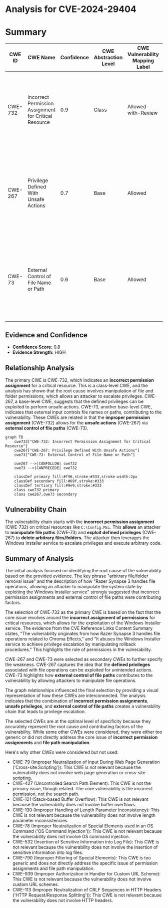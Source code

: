 # Analysis for CVE-2024-29404

# Summary
| CWE ID | CWE Name | Confidence | CWE Abstraction Level | CWE Vulnerability Mapping Label | CWE-Vulnerability Mapping Notes |
|---|---|---|---|---|---|
| CWE-732 | Incorrect Permission Assignment for Critical Resource | 0.9 | Class | Allowed-with-Review | Primary CWE. The vulnerability stems from the ability to manipulate permissions on critical resources, leading to privilege escalation.  |
| CWE-267 | Privilege Defined With Unsafe Actions | 0.7 | Base | Allowed | Secondary CWE. This highlights that the privileges associated with file operations can be exploited to perform actions not originally intended. |
| CWE-73 | External Control of File Name or Path | 0.6 | Base | Allowed | Secondary CWE. The vulnerability involves using external input to control file paths, which can be manipulated for malicious purposes. |

## Evidence and Confidence

*   **Confidence Score:** 0.8
*   **Evidence Strength:** HIGH

## Relationship Analysis
The primary CWE is CWE-732, which indicates an **incorrect permission assignment** for a critical resource. This is a class-level CWE, and the analysis has shown that the root cause involves manipulation of file and folder permissions, which allows an attacker to escalate privileges. CWE-267, a base-level CWE, suggests that the defined privileges can be exploited to perform unsafe actions. CWE-73, another base-level CWE, indicates that external input controls file names or paths, contributing to the vulnerability. These CWEs are related in that the **improper permission assignment** (CWE-732) allows for the **unsafe actions** (CWE-267) via **external control of file paths** (CWE-73).

```mermaid
graph TD
    cwe732["CWE-732: Incorrect Permission Assignment for Critical Resource"]
    cwe267["CWE-267: Privilege Defined With Unsafe Actions"]
    cwe73["CWE-73: External Control of File Name or Path"]
    
    cwe267 -->|CANFOLLOW| cwe732
    cwe73 -->|CANPRECEDE| cwe732
    
    classDef primary fill:#f96,stroke:#333,stroke-width:2px
    classDef secondary fill:#69f,stroke:#333
    classDef tertiary fill:#9e9,stroke:#333
    class cwe732 primary
    class cwe267,cwe73 secondary
```

## Vulnerability Chain
The vulnerability chain starts with the **incorrect permission assignment** (CWE-732) on critical resources like `C:\Config.Msi`. This **allows** an attacker to **manipulate file paths** (CWE-73) and **exploit defined privileges** (CWE-267) to **delete arbitrary files/folders**. The attacker then leverages the Windows Installer service to escalate privileges and execute arbitrary code.

## Summary of Analysis
The initial analysis focused on identifying the root cause of the vulnerability based on the provided evidence. The key phrase "arbitrary file/folder removal issue" and the description of how "Razer Synapse 3 handles file operations, allowing an attacker to manipulate the system state by exploiting the Windows Installer service" strongly suggested that incorrect permission assignments and external control of file paths were contributing factors.

The selection of CWE-732 as the primary CWE is based on the fact that the core issue revolves around the **incorrect assignment of permissions** for critical resources, which allows for the exploitation of the Windows Installer service. The evidence from the CVE Reference Links Content Summary states, "The vulnerability originates from how Razer Synapse 3 handles file operations related to Chroma Effects," and "It abuses the Windows Installer service to achieve privilege escalation by manipulating rollback procedures." This highlights the role of permissions in the vulnerability.

CWE-267 and CWE-73 were selected as secondary CWEs to further specify the weakness. CWE-267 captures the idea that the **defined privileges** associated with file operations can be exploited for unintended actions. CWE-73 highlights how **external control of file paths** contributes to the vulnerability by allowing attackers to manipulate file operations.

The graph relationships influenced the final selection by providing a visual representation of how these CWEs are interconnected. The analysis indicates that the combination of **incorrect permission assignments**, **unsafe privileges**, and **external control of file paths** creates a vulnerability chain that leads to privilege escalation.

The selected CWEs are at the optimal level of specificity because they accurately represent the root cause and contributing factors of the vulnerability. While some other CWEs were considered, they were either too generic or did not directly address the core issue of **incorrect permission assignments** and **file path manipulation**.

Here's why other CWEs were considered but not used:

*   CWE-79 (Improper Neutralization of Input During Web Page Generation ('Cross-site Scripting')): This CWE is not relevant because the vulnerability does not involve web page generation or cross-site scripting.
*   CWE-427 (Uncontrolled Search Path Element): This CWE is not the primary issue, though related. The core vulnerability is the incorrect permission, not the search path.
*   CWE-121 (Stack-based Buffer Overflow): This CWE is not relevant because the vulnerability does not involve buffer overflows.
*   CWE-130 (Improper Handling of Length Parameter Inconsistency): This CWE is not relevant because the vulnerability does not involve length parameter inconsistencies.
*   CWE-78 (Improper Neutralization of Special Elements used in an OS Command ('OS Command Injection')): This CWE is not relevant because the vulnerability does not involve OS command injection.
*   CWE-532 (Insertion of Sensitive Information into Log File): This CWE is not relevant because the vulnerability does not involve the insertion of sensitive information into log files.
*   CWE-790 (Improper Filtering of Special Elements): This CWE is too generic and does not directly address the specific issue of permission assignments and file path manipulation.
*   CWE-939 (Improper Authorization in Handler for Custom URL Scheme): This CWE is not relevant because the vulnerability does not involve custom URL schemes.
*   CWE-113 (Improper Neutralization of CRLF Sequences in HTTP Headers ('HTTP Request/Response Splitting')): This CWE is not relevant because the vulnerability does not involve HTTP headers.